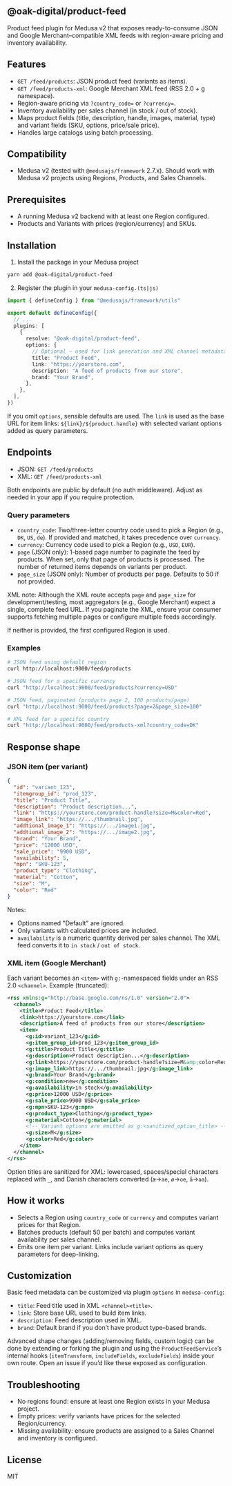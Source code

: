 ## @oak-digital/product-feed

Product feed plugin for Medusa v2 that exposes ready-to-consume JSON and Google Merchant–compatible XML feeds with region-aware pricing and inventory availability.

## Features

- `GET /feed/products`: JSON product feed (variants as items).
- `GET /feed/products-xml`: Google Merchant XML feed (RSS 2.0 + g namespace).
- Region-aware pricing via `?country_code=` or `?currency=`.
- Inventory availability per sales channel (in stock / out of stock).
- Maps product fields (title, description, handle, images, material, type) and variant fields (SKU, options, price/sale price).
- Handles large catalogs using batch processing.

## Compatibility

- Medusa v2 (tested with `@medusajs/framework` 2.7.x). Should work with Medusa v2 projects using Regions, Products, and Sales Channels.

## Prerequisites

- A running Medusa v2 backend with at least one Region configured.
- Products and Variants with prices (region/currency) and SKUs.

## Installation

1) Install the package in your Medusa project

```bash
yarn add @oak-digital/product-feed
```

2) Register the plugin in your `medusa-config.(ts|js)`

```ts
import { defineConfig } from "@medusajs/framework/utils"

export default defineConfig({
  // ...
  plugins: [
    {
      resolve: "@oak-digital/product-feed",
      options: {
        // Optional — used for link generation and XML channel metadata
        title: "Product Feed",
        link: "https://yourstore.com",
        description: "A feed of products from our store",
        brand: "Your Brand",
      },
    },
  ],
})
```

If you omit `options`, sensible defaults are used. The `link` is used as the base URL for item links: `${link}/${product.handle}` with selected variant options added as query parameters.

## Endpoints

- JSON: `GET /feed/products`
- XML: `GET /feed/products-xml`

Both endpoints are public by default (no auth middleware). Adjust as needed in your app if you require protection.

### Query parameters

- `country_code`: Two/three-letter country code used to pick a Region (e.g., `DK`, `US`, `de`). If provided and matched, it takes precedence over `currency`.
- `currency`: Currency code used to pick a Region (e.g., `USD`, `EUR`).
- `page` (JSON only): 1-based page number to paginate the feed by products. When set, only that page of products is processed. The number of returned items depends on variants per product.
- `page_size` (JSON only): Number of products per page. Defaults to 50 if not provided.

XML note: Although the XML route accepts `page` and `page_size` for development/testing, most aggregators (e.g., Google Merchant) expect a single, complete feed URL. If you paginate the XML, ensure your consumer supports fetching multiple pages or configure multiple feeds accordingly.

If neither is provided, the first configured Region is used.

### Examples

```bash
# JSON feed using default region
curl http://localhost:9000/feed/products

# JSON feed for a specific currency
curl "http://localhost:9000/feed/products?currency=USD"

# JSON feed, paginated (products page 2, 100 products/page)
curl "http://localhost:9000/feed/products?page=2&page_size=100"

# XML feed for a specific country
curl "http://localhost:9000/feed/products-xml?country_code=DK"
```

## Response shape

### JSON item (per variant)

```json
{
  "id": "variant_123",
  "itemgroup_id": "prod_123",
  "title": "Product Title",
  "description": "Product description...",
  "link": "https://yourstore.com/product-handle?size=M&color=Red",
  "image_link": "https://.../thumbnail.jpg",
  "addtional_image_1": "https://.../image1.jpg",
  "addtional_image_2": "https://.../image2.jpg",
  "brand": "Your Brand",
  "price": "12000 USD",
  "sale_price": "9900 USD",
  "availability": 5,
  "mpn": "SKU-123",
  "product_type": "Clothing",
  "material": "Cotton",
  "size": "M",
  "color": "Red"
}
```

Notes:
- Options named "Default" are ignored.
- Only variants with calculated prices are included.
- `availability` is a numeric quantity derived per sales channel. The XML feed converts it to `in stock` / `out of stock`.

### XML item (Google Merchant)

Each variant becomes an `<item>` with `g:`-namespaced fields under an RSS 2.0 `<channel>`. Example (truncated):

```xml
<rss xmlns:g="http://base.google.com/ns/1.0" version="2.0">
  <channel>
    <title>Product Feed</title>
    <link>https://yourstore.com</link>
    <description>A feed of products from our store</description>
    <item>
      <g:id>variant_123</g:id>
      <g:item_group_id>prod_123</g:item_group_id>
      <g:title>Product Title</g:title>
      <g:description>Product description...</g:description>
      <g:link>https://yourstore.com/product-handle?size=M&amp;color=Red</g:link>
      <g:image_link>https://.../thumbnail.jpg</g:image_link>
      <g:brand>Your Brand</g:brand>
      <g:condition>new</g:condition>
      <g:availability>in stock</g:availability>
      <g:price>12000 USD</g:price>
      <g:sale_price>9900 USD</g:sale_price>
      <g:mpn>SKU-123</g:mpn>
      <g:product_type>Clothing</g:product_type>
      <g:material>Cotton</g:material>
      <!-- Variant options are emitted as g:<sanitized_option_title> -->
      <g:size>M</g:size>
      <g:color>Red</g:color>
    </item>
  </channel>
</rss>
```

Option titles are sanitized for XML: lowercased, spaces/special characters replaced with `_`, and Danish characters converted (`æ`→`ae`, `ø`→`oe`, `å`→`aa`).

## How it works

- Selects a Region using `country_code` or `currency` and computes variant prices for that Region.
- Batches products (default 50 per batch) and computes variant availability per sales channel.
- Emits one item per variant. Links include variant options as query parameters for deep-linking.

## Customization

Basic feed metadata can be customized via plugin `options` in `medusa-config`:

- `title`: Feed title used in XML `<channel><title>`.
- `link`: Store base URL used to build item links.
- `description`: Feed description used in XML.
- `brand`: Default brand if you don’t have product type–based brands.

Advanced shape changes (adding/removing fields, custom logic) can be done by extending or forking the plugin and using the `ProductFeedService`’s internal hooks (`itemTransform`, `includeFields`, `excludeFields`) inside your own route. Open an issue if you’d like these exposed as configuration.

## Troubleshooting

- No regions found: ensure at least one Region exists in your Medusa project.
- Empty prices: verify variants have prices for the selected Region/currency.
- Missing availability: ensure products are assigned to a Sales Channel and inventory is configured.

## License

MIT
